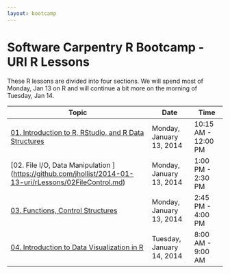 ```yaml
---
layout: bootcamp
---
```


Software Carpentry R Bootcamp - URI R Lessons
========================================================

These R lessons are divided into four sections. We will spend most of Monday, Jan 13 on R and will continue a bit more on the morning of Tuesday, Jan 14.

| Topic | Date | Time |
| ----- | ---- | ---- |
| [01. Introduction to R, RStudio, and R Data Structures](https://github.com/jhollist/2014-01-13-uri/rLessons/01IntroR.md)| Monday, January 13, 2014 | 10:15 AM - 12:00 PM |
| [02. File I/O, Data Manipulation ] (https://github.com/jhollist/2014-01-13-uri/rLessons/02FileControl.md) | Monday, January 13, 2014 | 1:00 PM - 2:30 PM |
| [03. Functions, Control Structures](https://github.com/jhollist/2014-01-13-uri/rLessons/03Functions.md)| Monday, January 13, 2014 | 2:45 PM - 4:00 PM |
| [04. Introduction to Data Visualization in R](https://github.com/jhollist/2014-01-13-uri/rLessons/04DataViz.md)| Tuesday, January 14, 2014 | 8:00 AM - 9:00 AM |






